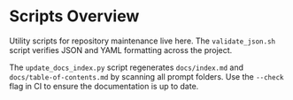 # Scripts Overview

Utility scripts for repository maintenance live here. The `validate_json.sh`
script verifies JSON and YAML formatting across the project.

The `update_docs_index.py` script regenerates `docs/index.md` and
`docs/table-of-contents.md` by scanning all prompt folders. Use the
`--check` flag in CI to ensure the documentation is up to date.
